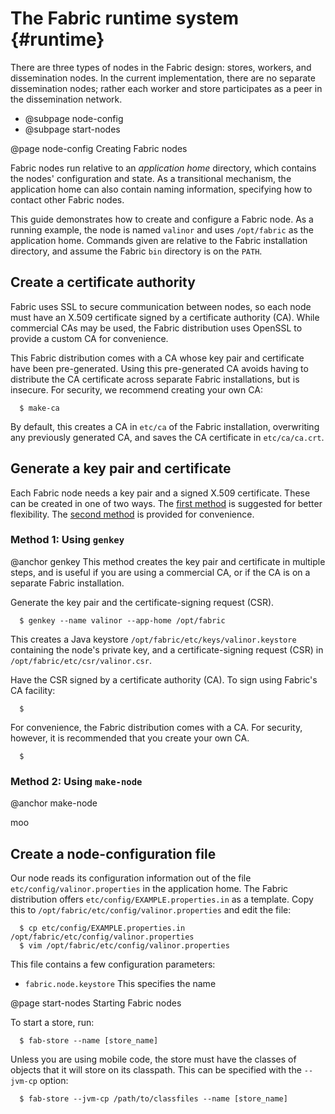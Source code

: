 The Fabric runtime system {#runtime}
=========================
There are three types of nodes in the Fabric design: stores, workers,
and dissemination nodes. In the current implementation, there are no
separate dissemination nodes; rather each worker and store participates
as a peer in the dissemination network.

  * @subpage node-config
  * @subpage start-nodes


@page node-config Creating Fabric nodes

Fabric nodes run relative to an _application home_ directory, which
contains the nodes' configuration and state. As a transitional
mechanism, the application home can also contain naming information,
specifying how to contact other Fabric nodes.

This guide demonstrates how to create and configure a Fabric node.  As a
running example, the node is named `valinor` and uses `/opt/fabric` as
the application home. Commands given are relative to the Fabric
installation directory, and assume the Fabric `bin` directory is on the
`PATH`.


Create a certificate authority
------------------------------
Fabric uses SSL to secure communication between nodes, so each node must
have an X.509 certificate signed by a certificate authority (CA). While
commercial CAs may be used, the Fabric distribution uses OpenSSL to
provide a custom CA for convenience.

This Fabric distribution comes with a CA whose key pair and certificate
have been pre-generated. Using this pre-generated CA avoids having to
distribute the CA certificate across separate Fabric installations, but
is insecure. For security, we recommend creating your own CA:
~~~
  $ make-ca
~~~
By default, this creates a CA in `etc/ca` of the Fabric installation,
overwriting any previously generated CA, and saves the CA certificate in
`etc/ca/ca.crt`.


Generate a key pair and certificate
-----------------------------------
Each Fabric node needs a key pair and a signed X.509 certificate.  These
can be created in one of two ways. The [first method](#genkey) is
suggested for better flexibility. The [second method](#make-node) is
provided for convenience.

### Method 1: Using `genkey`
@anchor genkey
This method creates the key pair and certificate in multiple steps, and
is useful if you are using a commercial CA, or if the CA is on a
separate Fabric installation.

Generate the key pair and the certificate-signing request (CSR).
~~~
  $ genkey --name valinor --app-home /opt/fabric
~~~
This creates a Java keystore `/opt/fabric/etc/keys/valinor.keystore`
containing the node's private key, and a certificate-signing request
(CSR) in `/opt/fabric/etc/csr/valinor.csr`.

Have the CSR signed by a certificate authority (CA). To sign using
Fabric's CA facility:
~~~
  $ 
~~~

For convenience, the Fabric distribution comes with a CA. For security,
however, it is recommended that you create your own CA.
~~~
  $ 
~~~

### Method 2: Using `make-node`
@anchor make-node

moo

Create a node-configuration file
--------------------------------
Our node reads its configuration information out of the file
`etc/config/valinor.properties` in the application home. The Fabric
distribution offers `etc/config/EXAMPLE.properties.in` as a template.
Copy this to `/opt/fabric/etc/config/valinor.properties` and edit the
file:
~~~
  $ cp etc/config/EXAMPLE.properties.in /opt/fabric/etc/config/valinor.properties
  $ vim /opt/fabric/etc/config/valinor.properties
~~~

This file contains a few configuration parameters:
  * `fabric.node.keystore` This specifies the name


@page start-nodes Starting Fabric nodes

To start a store, run:
~~~
  $ fab-store --name [store_name]
~~~
Unless you are using mobile code, the store must have the classes of
objects that it will store on its classpath.  This can be specified with
the `--jvm-cp` option:
~~~
  $ fab-store --jvm-cp /path/to/classfiles --name [store_name]
~~~
